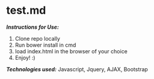 # test.md

***Instructions for Use:***
1. Clone repo locally
2. Run bower install in cmd
3. load index.html in the browser of your choice
4. Enjoy! :)

***Technologies used:***
Javascript, Jquery, AJAX, Bootstrap
